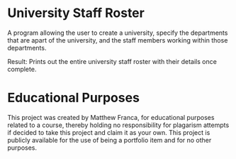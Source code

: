 # University Staff Roster

A program allowing the user to create a university, specify the departments that are apart of the university, and the staff members working within those departments.

Result: Prints out the entire university staff roster with their details once complete.

# Educational Purposes

This project was created by Matthew Franca, for educational purposes related to a course, thereby holding no responsibility for plagarism attempts if decided to take this project and claim it as your own. This project is publicly available for the use of being a portfolio item and for no other purposes.
